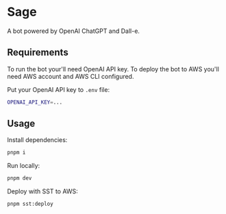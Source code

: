 # Sage

A bot powered by OpenAI ChatGPT and Dall-e.

## Requirements

To run the bot your'll need OpenAI API key. To deploy the bot to AWS you'll need AWS account and AWS CLI configured.

Put your OpenAI API key to `.env` file:

```bash
OPENAI_API_KEY=...
```

## Usage

Install dependencies:

```bash
pnpm i
```

Run locally:

```bash
pnpm dev
```

Deploy with SST to AWS:

```bash
pnpm sst:deploy
```
